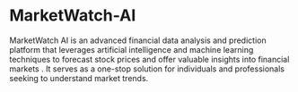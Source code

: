 # MarketWatch-AI
MarketWatch AI is an advanced financial data analysis and prediction platform that leverages artificial intelligence and machine learning techniques to forecast stock prices and offer valuable insights into financial markets . It serves as a one-stop solution for individuals and professionals seeking to understand market trends.
